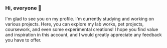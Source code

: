 ### Hi, everyone 👋
I'm glad to see you on my profile. I'm currently studying and working on various projects. Here, you can explore my lab works, pet projects, coursework, and even some experimental creations! I hope you find value and inspiration in this account, and I would greatly appreciate any feedback you have to offer.

